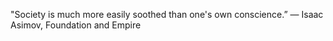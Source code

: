 ---
---

"Society is much more easily soothed than one's own conscience.”
― Isaac Asimov, Foundation and Empire